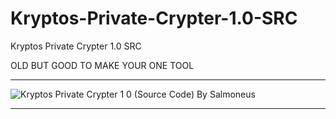 # Kryptos-Private-Crypter-1.0-SRC
Kryptos Private Crypter 1.0 SRC

OLD BUT GOOD TO MAKE YOUR ONE TOOL

** **

![Kryptos Private Crypter 1 0 (Source Code) By Salmoneus](https://user-images.githubusercontent.com/74623428/147856447-7623c3b8-6b55-4b81-9dec-8bd83f93b846.png)

** **
